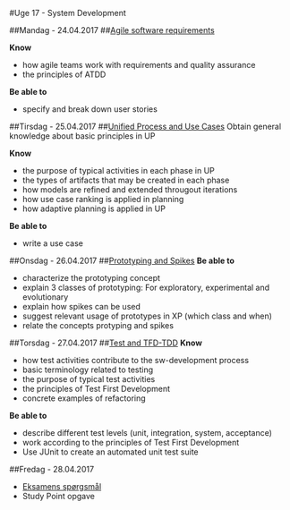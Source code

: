 #Uge 17 - System Development

##Mandag - 24.04.2017
##[Agile software requirements](Agile_software_requirements.md)

**Know**
- how agile teams work with requirements and quality assurance
- the principles of ATDD

**Be able to**
- specify and break down user stories 

##Tirsdag - 25.04.2017
##[Unified Process and Use Cases](Unified_Process_and_Use_Cases.md)
Obtain general knowledge about basic principles in UP

**Know**
- the purpose of typical activities in each phase in UP
- the types of artifacts that may be created in each phase
- how models are refined and extended througout iterations
- how use case ranking is applied in planning
- how adaptive planning is applied in UP

**Be able to**
- write a use case

##Onsdag - 26.04.2017
##[Prototyping and Spikes](Prototyping_and_Spikes.md)
**Be able to**
- characterize the prototyping concept
- explain 3 classes of prototyping: For exploratory, experimental and evolutionary
- explain how spikes can be used
- suggest relevant usage of prototypes in XP (which class and when)
- relate the concepts protyping and spikes

##Torsdag - 27.04.2017
##[Test and TFD-TDD](Test_and_TFD-TDD.md)
**Know**
- how test activities contribute to the sw-development process
- basic terminology related to testing
- the purpose of typical test activities
- the principles of Test First Development
- concrete examples of refactoring

**Be able to**
- describe different test levels (unit, integration, system, acceptance)
- work according to the principles of Test First Development
- Use JUnit to create an automated unit test suite

##Fredag - 28.04.2017
* [Eksamens spørgsmål](Exam_Questions_week_2.pdf)
* Study Point opgave
